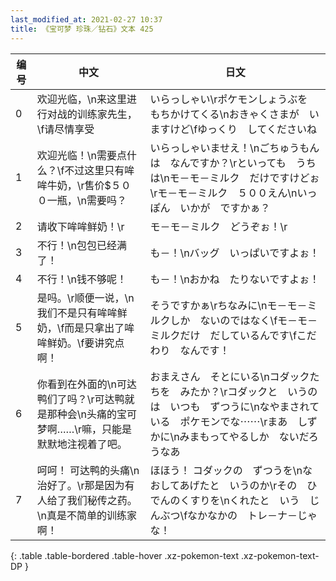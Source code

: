 ```yaml
---
last_modified_at: 2021-02-27 10:37
title: 《宝可梦 珍珠／钻石》文本 425
---
```

| 编号 | 中文 | 日文 |
| ---- | ---- | ---- |
| 0 | 欢迎光临，\n来这里进行对战的训练家先生，\f请尽情享受 | いらっしゃい\rポケモンしょうぶを　もちかけてくる\nおきゃくさまが　いますけど\fゆっくり　してくださいね |
| 1 | 欢迎光临！\n需要点什么？\f不过这里只有哞哞牛奶，\r售价$５００一瓶，\n需要吗？ | いらっしゃいませえ！\nごちゅうもんは　なんですか？\rといっても　うちは\nモ－モ－ミルク　だけですけどぉ\rモ－モ－ミルク　５００えん\nいっぽん　いかが　ですかぁ？ |
| 2 | 请收下哞哞鲜奶！\r | モ－モ－ミルク　どうぞぉ！\r |
| 3 | 不行！\n包包已经满了！ | も－！\nバッグ　いっぱいですよぉ！ |
| 4 | 不行！\n钱不够呢！ | も－！\nおかね　たりないですよぉ！ |
| 5 | 是吗。\r顺便一说，\n我们不是只有哞哞鲜奶，\f而是只拿出了哞哞鲜奶。\f要讲究点啊！ | そうですかぁ\rちなみに\nモ－モ－ミルクしか　ないのではなく\fモ－モ－ミルクだけ　だしているんです\fこだわり　なんです！ |
| 6 | 你看到在外面的\n可达鸭们了吗？\r可达鸭就是那种会\n头痛的宝可梦啊……\r嘛，只能是默默地注视着了吧。 | おまえさん　そとにいる\nコダックたちを　みたか？\rコダックと　いうのは　いつも　ずつうに\nなやまされている　ポケモンでな⋯⋯\rまあ　しずかに\nみまもってやるしか　ないだろうなあ |
| 7 | 呵呵！ 可达鸭的头痛\n治好了。\r那是因为有人给了我们秘传之药。\n真是不简单的训练家啊！ | ほほう！ コダックの　ずつうを\nなおしてあげたと　いうのか\rその　ひでんのくすりを\nくれたと　いう　じんぶつ\fなかなかの　トレ－ナ－じゃな！ |
{: .table .table-bordered .table-hover .xz-pokemon-text .xz-pokemon-text-DP }